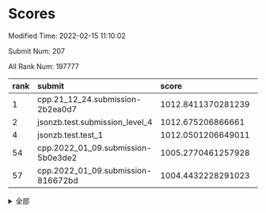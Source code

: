 # Scores

Modified Time: 2022-02-15 11:10:02

Submit Num: 207

All Rank Num: 197777

| rank |               submit               |       score        |       sigma        | pk_num |
| :--- | :--------------------------------- | :----------------- | :----------------- | :----- |
| 1    | cpp.21_12_24.submission-2b2ea0d7   | 1012.8411370281239 | 0.8181673307414266 | 3820   |
| 2    | jsonzb.test.submission_level_4     | 1012.675206866661  | 0.802117813522033  | 3825   |
| 4    | jsonzb.test.test_1                 | 1012.0501206649011 | 0.8033421169367719 | 3823   |
| 54   | cpp.2022_01_09.submission-5b0e3de2 | 1005.2770461257928 | 0.7230680543659534 | 3819   |
| 57   | cpp.2022_01_09.submission-816672bd | 1004.4432228291023 | 0.7205487891603427 | 3818   |


<details>
<summary>全部</summary>

| rank |                 submit                 |       score        |       sigma        | pk_num |
| :--- | :------------------------------------- | :----------------- | :----------------- | :----- |
| 1    | cpp.21_12_24.submission-2b2ea0d7       | 1012.8411370281239 | 0.8181673307414266 | 3820   |
| 2    | jsonzb.test.submission_level_4         | 1012.675206866661  | 0.802117813522033  | 3825   |
| 3    | gobigger.level_3.submission_level_3_20 | 1012.4925539083835 | 0.7865628903733202 | 3819   |
| 4    | jsonzb.test.test_1                     | 1012.0501206649011 | 0.8033421169367719 | 3823   |
| 5    | gobigger.level_3.submission_level_3_4  | 1011.3793493249441 | 0.7748110345968108 | 3822   |
| 6    | gobigger.level_3.submission_level_3_40 | 1011.2355966770679 | 0.7577694660399834 | 3823   |
| 7    | gobigger.level_3.submission_level_3_8  | 1011.046352378931  | 0.7782285683866621 | 3819   |
| 8    | gobigger.level_3.submission_level_3_22 | 1010.8773504509334 | 0.7683085916428911 | 3819   |
| 9    | gobigger.level_3.submission_level_3_44 | 1010.8560793908428 | 0.7572053760620994 | 3823   |
| 10   | gobigger.level_3.submission_level_3_12 | 1010.8015274667563 | 0.7667910952869899 | 3821   |
| 11   | gobigger.level_3.submission_level_3_13 | 1010.7834122580723 | 0.7737275664383078 | 3823   |
| 12   | gobigger.level_3.submission_level_3_23 | 1010.7816223830785 | 0.7610665683289548 | 3817   |
| 13   | gobigger.level_3.submission_level_3_9  | 1010.7322422533327 | 0.7637745328231583 | 3822   |
| 14   | gobigger.level_3.submission_level_3_37 | 1010.6616736442755 | 0.7918123800649782 | 3820   |
| 15   | gobigger.level_3.submission_level_3_38 | 1010.6552189198484 | 0.775406410217467  | 3826   |
| 16   | gobigger.level_3.submission_level_3_29 | 1010.6264449604856 | 0.7625368626452881 | 3822   |
| 17   | gobigger.level_3.submission_level_3_11 | 1010.4920050825953 | 0.7798997192843266 | 3825   |
| 18   | gobigger.level_3.submission_level_3_39 | 1010.3203207721543 | 0.7336835536831944 | 3821   |
| 19   | gobigger.level_3.submission_level_3_5  | 1010.1858245520315 | 0.7582750671644889 | 3819   |
| 20   | gobigger.level_3.submission_level_3_35 | 1010.1316689224307 | 0.7730239936425063 | 3822   |
| 21   | gobigger.level_3.submission_level_3_48 | 1010.1223058993601 | 0.7683223321353716 | 3824   |
| 22   | gobigger.level_3.submission_level_3_34 | 1010.1018486905147 | 0.7581967548231482 | 3819   |
| 23   | gobigger.level_3.submission_level_3_2  | 1010.0581862371489 | 0.7629262594461304 | 3821   |
| 24   | gobigger.level_3.submission_level_3_10 | 1010.0490646738623 | 0.7567679471994667 | 3827   |
| 25   | gobigger.level_3.submission_level_3_14 | 1010.0462854206237 | 0.7847454760197304 | 3823   |
| 26   | gobigger.level_3.submission_level_3_26 | 1010.0430237443472 | 0.743408042043483  | 3818   |
| 27   | gobigger.level_3.submission_level_3_17 | 1010.0421679119826 | 0.7794652610881395 | 3821   |
| 28   | gobigger.level_3.submission_level_3_1  | 1010.0251357060667 | 0.7429754934842738 | 3819   |
| 29   | gobigger.level_3.submission_level_3_3  | 1009.9253181657236 | 0.7434799895225372 | 3823   |
| 30   | gobigger.level_3.submission_level_3_49 | 1009.8827162582847 | 0.7738023276831422 | 3827   |
| 31   | gobigger.level_3.submission_level_3_24 | 1009.8776151912314 | 0.7478198834285322 | 3825   |
| 32   | gobigger.level_3.submission_level_3_28 | 1009.7852232510622 | 0.755480107751335  | 3826   |
| 33   | gobigger.level_3.submission_level_3_47 | 1009.7538320040271 | 0.739964630277605  | 3825   |
| 34   | gobigger.level_3.submission_level_3_41 | 1009.7273356188397 | 0.7630366089598247 | 3825   |
| 35   | gobigger.level_3.submission_level_3_45 | 1009.5652443405696 | 0.7648697540851653 | 3822   |
| 36   | gobigger.level_3.submission_level_3_32 | 1009.5414886358192 | 0.7368586942930274 | 3826   |
| 37   | gobigger.level_3.submission_level_3_18 | 1009.3809111475196 | 0.7460858776437425 | 3819   |
| 38   | gobigger.level_3.submission_level_3_30 | 1009.3453681497155 | 0.7413010014703919 | 3824   |
| 39   | gobigger.level_3.submission_level_3_19 | 1009.3199756898288 | 0.7410809907107376 | 3823   |
| 40   | gobigger.level_3.submission_level_3_43 | 1009.3167995077758 | 0.7455867366787375 | 3825   |
| 41   | gobigger.level_3.submission_level_3_0  | 1009.2686402649879 | 0.7519110658069561 | 3824   |
| 42   | gobigger.level_3.submission_level_3_33 | 1009.2002198589984 | 0.7562667123416111 | 3819   |
| 43   | gobigger.level_3.submission_level_3_36 | 1009.1160513680225 | 0.7489891618970366 | 3827   |
| 44   | gobigger.level_3.submission_level_3_42 | 1009.0331482790499 | 0.7465434804917633 | 3824   |
| 45   | gobigger.level_3.submission_level_3_6  | 1008.9131108317762 | 0.7607978096492131 | 3825   |
| 46   | gobigger.level_3.submission_level_3_25 | 1008.8134992180876 | 0.744830583493733  | 3819   |
| 47   | gobigger.level_3.submission_level_3_21 | 1008.8114434428992 | 0.7258071140261855 | 3816   |
| 48   | gobigger.level_3.submission_level_3_27 | 1008.7833025319982 | 0.7645977147451744 | 3823   |
| 49   | gobigger.level_3.submission_level_3_31 | 1008.6907958384625 | 0.7454787221546911 | 3815   |
| 50   | gobigger.level_3.submission_level_3_15 | 1008.5814625004326 | 0.7387011864456418 | 3828   |
| 51   | gobigger.level_3.submission_level_3_16 | 1008.5640423612867 | 0.7487491342264379 | 3822   |
| 52   | gobigger.level_3.submission_level_3_7  | 1008.4949261007512 | 0.7449700253790458 | 3821   |
| 53   | gobigger.level_3.submission_level_3_46 | 1008.4853469275118 | 0.751912641144617  | 3823   |
| 54   | cpp.2022_01_09.submission-5b0e3de2     | 1005.2770461257928 | 0.7230680543659534 | 3819   |
| 55   | gobigger.level_1.submission_level_1_22 | 1005.1693850365053 | 0.7244069036322045 | 3824   |
| 56   | gobigger.level_1.submission_level_1_21 | 1004.5631120179925 | 0.7294359555733474 | 3826   |
| 57   | cpp.2022_01_09.submission-816672bd     | 1004.4432228291023 | 0.7205487891603427 | 3818   |
| 58   | gobigger.level_1.submission_level_1_29 | 1004.3728375283441 | 0.7178721891404434 | 3821   |
| 59   | gobigger.level_1.submission_level_1_33 | 1004.2915838126776 | 0.7232834367592728 | 3825   |
| 60   | gobigger.level_1.submission_level_1_34 | 1004.0395087171679 | 0.7113388883959106 | 3817   |
| 61   | gobigger.level_1.submission_level_1_25 | 1003.9281388687922 | 0.7223657081366031 | 3823   |
| 62   | gobigger.level_1.submission_level_1_44 | 1003.8853934162427 | 0.7156458268194539 | 3825   |
| 63   | gobigger.level_1.submission_level_1_38 | 1003.8603398565486 | 0.7227893811129643 | 3823   |
| 64   | gobigger.level_1.submission_level_1_5  | 1003.8351751672642 | 0.7063832059100162 | 3822   |
| 65   | gobigger.level_1.submission_level_1_45 | 1003.7363508723923 | 0.7209533466351802 | 3822   |
| 66   | gobigger.level_1.submission_level_1_23 | 1003.7242423619155 | 0.7144840510455823 | 3827   |
| 67   | gobigger.level_1.submission_level_1_11 | 1003.6612153530491 | 0.72368751941597   | 3814   |
| 68   | gobigger.level_1.submission_level_1_39 | 1003.6220256604317 | 0.718501662542337  | 3818   |
| 69   | gobigger.level_1.submission_level_1_26 | 1003.616050761056  | 0.7152124853894302 | 3825   |
| 70   | gobigger.level_1.submission_level_1_31 | 1003.5942170513435 | 0.7225877962731676 | 3819   |
| 71   | gobigger.level_1.submission_level_1_41 | 1003.5782122082743 | 0.7231680890526039 | 3821   |
| 72   | gobigger.level_1.submission_level_1_0  | 1003.5075016225168 | 0.7231587677894215 | 3820   |
| 73   | gobigger.level_1.submission_level_1_13 | 1003.4897444874732 | 0.7191342732626237 | 3827   |
| 74   | gobigger.level_1.submission_level_1_14 | 1003.4892189484292 | 0.7213123879046587 | 3823   |
| 75   | gobigger.level_1.submission_level_1_17 | 1003.4827887116247 | 0.7095147551845759 | 3823   |
| 76   | gobigger.level_1.submission_level_1_48 | 1003.3748709409788 | 0.7025663526137813 | 3822   |
| 77   | gobigger.level_1.submission_level_1_18 | 1003.3621010862345 | 0.7142486063236654 | 3822   |
| 78   | gobigger.level_1.submission_level_1_12 | 1003.3422589811353 | 0.7078467262569571 | 3822   |
| 79   | gobigger.level_1.submission_level_1_10 | 1003.2687730165578 | 0.7064631088605032 | 3824   |
| 80   | gobigger.level_1.submission_level_1_43 | 1003.2366678664907 | 0.7259189688648557 | 3822   |
| 81   | gobigger.level_1.submission_level_1_1  | 1003.2112328949474 | 0.7139162209104994 | 3820   |
| 82   | gobigger.level_1.submission_level_1_46 | 1003.1779647704207 | 0.7104890500305995 | 3818   |
| 83   | gobigger.level_1.submission_level_1_40 | 1003.1419701711359 | 0.7211142105880117 | 3819   |
| 84   | gobigger.level_1.submission_level_1_28 | 1003.1157065134526 | 0.7151186662783894 | 3821   |
| 85   | gobigger.level_1.submission_level_1_27 | 1003.0501423983354 | 0.710297469910697  | 3818   |
| 86   | gobigger.level_1.submission_level_1_36 | 1002.9841912722432 | 0.7107293435734353 | 3819   |
| 87   | gobigger.level_1.submission_level_1_16 | 1002.9791640272634 | 0.706697221682085  | 3819   |
| 88   | gobigger.level_1.submission_level_1_3  | 1002.932958300013  | 0.7084246995319653 | 3822   |
| 89   | gobigger.level_1.submission_level_1_32 | 1002.8831934911486 | 0.7168210270060186 | 3822   |
| 90   | gobigger.level_1.submission_level_1_49 | 1002.8723383981334 | 0.7235458167369742 | 3822   |
| 91   | gobigger.level_1.submission_level_1_35 | 1002.8275670716646 | 0.718274440244645  | 3818   |
| 92   | gobigger.level_1.submission_level_1_24 | 1002.749667212245  | 0.7143377569493286 | 3822   |
| 93   | gobigger.level_1.submission_level_1_9  | 1002.7238729372317 | 0.7101365845603316 | 3819   |
| 94   | gobigger.level_1.submission_level_1_8  | 1002.7103472036857 | 0.7098003667476296 | 3822   |
| 95   | gobigger.level_1.submission_level_1_20 | 1002.6072976263986 | 0.7166147834249328 | 3822   |
| 96   | gobigger.level_1.submission_level_1_19 | 1002.5679678914772 | 0.7105891881457767 | 3817   |
| 97   | gobigger.level_1.submission_level_1_15 | 1002.5481813162181 | 0.722457342780416  | 3822   |
| 98   | gobigger.level_1.submission_level_1_47 | 1002.3941604544472 | 0.7069409198323333 | 3821   |
| 99   | gobigger.level_1.submission_level_1_37 | 1002.2657756160639 | 0.7229192497212318 | 3822   |
| 100  | gobigger.level_1.submission_level_1_7  | 1002.1634760895748 | 0.7137018294723203 | 3824   |
| 101  | gobigger.level_1.submission_level_1_30 | 1002.1476043658712 | 0.7185485723327366 | 3824   |
| 102  | gobigger.level_1.submission_level_1_4  | 1001.9103504381883 | 0.7116549896704855 | 3824   |
| 103  | gobigger.level_1.submission_level_1_42 | 1001.9081305807642 | 0.7066193608258647 | 3827   |
| 104  | gobigger.level_1.submission_level_1_2  | 1001.3178344003057 | 0.7020618382780439 | 3819   |
| 105  | gobigger.level_1.submission_level_1_6  | 1000.9537492402666 | 0.7140257982268253 | 3824   |
| 106  | gobigger.random.submission_random_0    | 997.471912445379   | 0.723550571974224  | 3824   |
| 107  | gobigger.random.submission_random_47   | 997.2263600745429  | 0.6971589665288285 | 3825   |
| 108  | gobigger.random.submission_random_29   | 997.2144524789667  | 0.692591805405721  | 3821   |
| 109  | gobigger.random.submission_random_28   | 997.0949292597755  | 0.7089567626891636 | 3820   |
| 110  | gobigger.random.submission_random_43   | 996.9222384228896  | 0.7066190619833826 | 3824   |
| 111  | gobigger.random.submission_random_17   | 996.8866671461852  | 0.7053858228223585 | 3830   |
| 112  | gobigger.random.submission_random_42   | 996.761583781592   | 0.7140006373606577 | 3825   |
| 113  | gobigger.random.submission_random_15   | 996.7467442016454  | 0.7176793339879586 | 3818   |
| 114  | gobigger.random.submission_random_34   | 996.726528052597   | 0.6990876852563118 | 3825   |
| 115  | gobigger.random.submission_random_48   | 996.6918840435222  | 0.7089343669283553 | 3823   |
| 116  | gobigger.random.submission_random_46   | 996.6041725399848  | 0.7058683752126769 | 3823   |
| 117  | gobigger.random.submission_random_12   | 996.5476966307525  | 0.7035918789848623 | 3820   |
| 118  | gobigger.random.submission_random_21   | 996.4189202967216  | 0.710851411711468  | 3821   |
| 119  | gobigger.random.submission_random_38   | 996.34602159667    | 0.7093770475141005 | 3824   |
| 120  | gobigger.random.submission_random_31   | 996.325311048      | 0.7140434753321835 | 3819   |
| 121  | gobigger.random.submission_random_44   | 996.2889029677336  | 0.7130032494656503 | 3824   |
| 122  | gobigger.random.submission_random_39   | 996.2083700374762  | 0.7178176223518089 | 3821   |
| 123  | gobigger.random.submission_random_19   | 996.1935429306836  | 0.7182268130542624 | 3822   |
| 124  | gobigger.random.submission_random_49   | 996.1600403709575  | 0.7038270030493053 | 3817   |
| 125  | gobigger.random.submission_random_25   | 996.1563961205237  | 0.7083087040748375 | 3820   |
| 126  | gobigger.random.submission_random_18   | 996.1344723401289  | 0.7065691930408982 | 3823   |
| 127  | gobigger.random.submission_random_6    | 996.0508496575571  | 0.7106743173945447 | 3825   |
| 128  | gobigger.random.submission_random_16   | 996.034339135778   | 0.7046452213963045 | 3822   |
| 129  | gobigger.random.submission_random_9    | 996.0075572310873  | 0.7200278805006772 | 3822   |
| 130  | gobigger.random.submission_random_30   | 995.9704306348251  | 0.6978454494841037 | 3829   |
| 131  | gobigger.random.submission_random_3    | 995.9334469290156  | 0.7039364840121249 | 3818   |
| 132  | gobigger.random.submission_random_14   | 995.8787213314105  | 0.7271518729754424 | 3819   |
| 133  | gobigger.random.submission_random_32   | 995.8766242265981  | 0.6963673620642067 | 3818   |
| 134  | gobigger.random.submission_random_1    | 995.8641028834614  | 0.7162397627435662 | 3821   |
| 135  | gobigger.random.submission_random_40   | 995.8162558201876  | 0.7060666844344028 | 3821   |
| 136  | gobigger.random.submission_random_13   | 995.8076497200736  | 0.714151577500863  | 3821   |
| 137  | gobigger.random.submission_random_36   | 995.714060765542   | 0.7171091322722282 | 3821   |
| 138  | gobigger.random.submission_random_11   | 995.7138536815977  | 0.7236501842571412 | 3823   |
| 139  | gobigger.random.submission_random_2    | 995.7117309865031  | 0.7242378746062684 | 3828   |
| 140  | gobigger.random.submission_random_8    | 995.7106592555369  | 0.7136951873618995 | 3823   |
| 141  | gobigger.random.submission_random_26   | 995.6787154481192  | 0.7228368797125055 | 3824   |
| 142  | gobigger.random.submission_random_27   | 995.6753607217646  | 0.7175314801674098 | 3827   |
| 143  | gobigger.random.submission_random_10   | 995.6318194920185  | 0.7009345516356275 | 3822   |
| 144  | gobigger.random.submission_random_35   | 995.58293325716    | 0.710948875583667  | 3822   |
| 145  | gobigger.random.submission_random_45   | 995.5236737479336  | 0.7098543988162    | 3818   |
| 146  | gobigger.random.submission_random_5    | 995.5223719452996  | 0.7072059503999645 | 3821   |
| 147  | gobigger.random.submission_random_41   | 995.4273263996489  | 0.7127178591275395 | 3824   |
| 148  | gobigger.random.submission_random_24   | 995.4070586503985  | 0.7147408875148669 | 3823   |
| 149  | gobigger.random.submission_random_23   | 995.3969405465706  | 0.7177064423531825 | 3818   |
| 150  | gobigger.random.submission_random_7    | 995.3947087574576  | 0.7148711166249101 | 3829   |
| 151  | gobigger.random.submission_random_33   | 995.3636329774295  | 0.7071677400598781 | 3823   |
| 152  | gobigger.random.submission_random_37   | 995.2876416631431  | 0.6962442030430247 | 3817   |
| 153  | gobigger.random.submission_random_20   | 995.1722039771375  | 0.7080858435324169 | 3824   |
| 154  | gobigger.random.submission_random_4    | 994.9701705204408  | 0.7269949840539816 | 3818   |
| 155  | gobigger.random.submission_random_22   | 994.2148824715423  | 0.7166984347080257 | 3825   |
| 156  | gobigger.level_2.submission_level_2_5  | 993.9457731608742  | 0.7382500000766435 | 3822   |
| 157  | gobigger.level_2.submission_level_2_31 | 993.9065701758236  | 0.7227838984257081 | 3822   |
| 158  | gobigger.level_2.submission_level_2_2  | 993.8111521917701  | 0.7132233214681765 | 3823   |
| 159  | gobigger.level_2.submission_level_2_34 | 993.8072084229246  | 0.7261582832063114 | 3818   |
| 160  | gobigger.level_2.submission_level_2_14 | 993.5354439195389  | 0.7286205562471573 | 3815   |
| 161  | gobigger.level_2.submission_level_2_6  | 993.4163610872246  | 0.7380662653053799 | 3821   |
| 162  | gobigger.level_2.submission_level_2_48 | 993.2391401537727  | 0.7445990262313765 | 3818   |
| 163  | gobigger.level_2.submission_level_2_21 | 992.9270778258532  | 0.7321618522220283 | 3823   |
| 164  | gobigger.level_2.submission_level_2_29 | 992.9205539976397  | 0.7362607848678439 | 3821   |
| 165  | gobigger.level_2.submission_level_2_7  | 992.9011632922835  | 0.7237318811711214 | 3819   |
| 166  | gobigger.level_2.submission_level_2_1  | 992.8499476138185  | 0.7440806219885071 | 3823   |
| 167  | gobigger.level_2.submission_level_2_3  | 992.8312794610996  | 0.736863371714166  | 3825   |
| 168  | gobigger.level_2.submission_level_2_38 | 992.7588296608579  | 0.7359561190069082 | 3819   |
| 169  | gobigger.level_2.submission_level_2_39 | 992.6446030137847  | 0.7387690791605788 | 3819   |
| 170  | gobigger.level_2.submission_level_2_17 | 992.6285652913725  | 0.7573708040979958 | 3819   |
| 171  | gobigger.level_2.submission_level_2_46 | 992.492566127094   | 0.7411415706208475 | 3819   |
| 172  | gobigger.level_2.submission_level_2_35 | 992.3427881072909  | 0.7597615199684987 | 3821   |
| 173  | gobigger.level_2.submission_level_2_36 | 992.2928611889909  | 0.7522217437912934 | 3819   |
| 174  | gobigger.level_2.submission_level_2_47 | 992.2777686341872  | 0.7494787587685862 | 3822   |
| 175  | gobigger.level_2.submission_level_2_33 | 992.2569904443802  | 0.7381644913894342 | 3823   |
| 176  | gobigger.level_2.submission_level_2_23 | 992.2265769983619  | 0.7347908847645415 | 3820   |
| 177  | gobigger.level_2.submission_level_2_44 | 992.1489483081897  | 0.762932882776433  | 3821   |
| 178  | gobigger.level_2.submission_level_2_20 | 992.1385482036537  | 0.7485918511175218 | 3816   |
| 179  | gobigger.level_2.submission_level_2_28 | 992.1208924544878  | 0.7507538182894794 | 3823   |
| 180  | gobigger.level_2.submission_level_2_45 | 992.0829867295521  | 0.7322222350169607 | 3820   |
| 181  | gobigger.level_2.submission_level_2_18 | 992.0794093671474  | 0.7241441771979965 | 3822   |
| 182  | gobigger.level_2.submission_level_2_37 | 992.0490024776161  | 0.7322349657917937 | 3821   |
| 183  | gobigger.level_2.submission_level_2_19 | 992.0374236683061  | 0.7327397139417132 | 3822   |
| 184  | gobigger.level_2.submission_level_2_30 | 992.0292127240408  | 0.7586184635580683 | 3820   |
| 185  | gobigger.level_2.submission_level_2_42 | 991.9981412779526  | 0.7667036373443545 | 3822   |
| 186  | gobigger.level_2.submission_level_2_4  | 991.9874516276374  | 0.7320845459850299 | 3823   |
| 187  | gobigger.level_2.submission_level_2_24 | 991.9873425885373  | 0.7367552342674268 | 3821   |
| 188  | gobigger.level_2.submission_level_2_40 | 991.9843300774158  | 0.7467880419662531 | 3821   |
| 189  | gobigger.level_2.submission_level_2_11 | 991.8991021454283  | 0.7559907123121652 | 3819   |
| 190  | gobigger.level_2.submission_level_2_8  | 991.8103394672748  | 0.7539042318002279 | 3821   |
| 191  | gobigger.level_2.submission_level_2_32 | 991.7522314114558  | 0.7507571921596407 | 3824   |
| 192  | gobigger.level_2.submission_level_2_16 | 991.738756710045   | 0.7466369303920823 | 3820   |
| 193  | gobigger.level_2.submission_level_2_9  | 991.7362141990546  | 0.730259868753588  | 3827   |
| 194  | gobigger.level_2.submission_level_2_10 | 991.6828076436295  | 0.7370983692581247 | 3816   |
| 195  | gobigger.level_2.submission_level_2_26 | 991.6808343593772  | 0.7450848548613767 | 3825   |
| 196  | gobigger.level_2.submission_level_2_15 | 991.6427858811649  | 0.7390223045229776 | 3821   |
| 197  | gobigger.level_2.submission_level_2_27 | 991.633296616726   | 0.7375027808977529 | 3821   |
| 198  | gobigger.level_2.submission_level_2_22 | 991.596446460188   | 0.7707847330510438 | 3822   |
| 199  | gobigger.level_2.submission_level_2_13 | 991.512815694466   | 0.753087185835703  | 3822   |
| 200  | gobigger.level_2.submission_level_2_0  | 991.24118300165    | 0.7596214346694344 | 3824   |
| 201  | gobigger.level_2.submission_level_2_43 | 991.1254465974964  | 0.7434359229321553 | 3821   |
| 202  | gobigger.level_2.submission_level_2_12 | 990.6947652066864  | 0.7745941908846887 | 3823   |
| 203  | gobigger.level_2.submission_level_2_25 | 990.5369118105515  | 0.7907271057466428 | 3823   |
| 204  | gobigger.level_2.submission_level_2_49 | 990.4835274173112  | 0.7689562024155733 | 3822   |
| 205  | gobigger.level_2.submission_level_2_41 | 989.6844546732333  | 0.7955250485594172 | 3826   |
| 206  | gobigger.none.submission_none_0        | 977.3033179311137  | 1.4319894557134778 | 3818   |
| 207  | gobigger.none.submission_none_1        | 975.2762305928301  | 1.4165230898276568 | 3818   |

</details>
